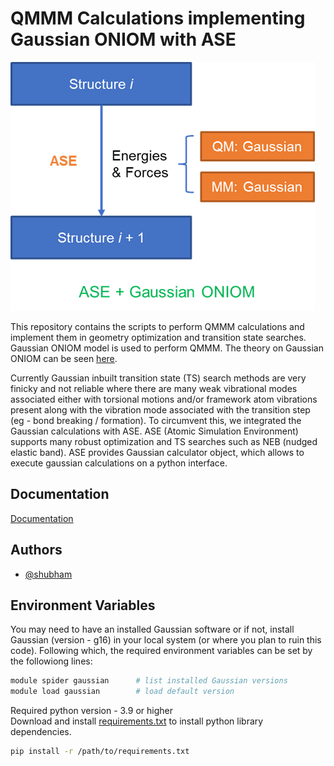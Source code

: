 # QMMM Calculations implementing Gaussian ONIOM with ASE

<p class="center-content"> 
  <img src="https://github.com/2253shubham/Gaussian_ONIOM_plus_ASE_for_QMMM/blob/main/docs/Gaussian_plus_ASE.png" alt=""/>
</p>

This repository contains the scripts to perform QMMM calculations and implement them in geometry optimization and transition state searches. Gaussian ONIOM model is used to perform QMMM. The theory on Gaussian ONIOM can be seen [here](https://gaussian.com/oniom/). 

Currently Gaussian inbuilt transition state (TS) search methods are very finicky and not reliable where there are many weak vibrational modes associated either with torsional motions and/or framework atom vibrations present along with the vibration mode associated with the transition step (eg - bond breaking / formation). To circumvent this, we integrated the Gaussian calculations with ASE. ASE (Atomic Simulation Environment) supports many robust optimization and TS searches such as NEB (nudged elastic band). ASE provides Gaussian calculator object, which allows to execute gaussian calculations on a python interface.


## Documentation

[Documentation](https://github.com/2253shubham/Gaussian_ONIOM_plus_ASE_for_QMMM/blob/main/docs/Documentation.md)



## Authors

- [@shubham](https://github.com/2253shubham)


## Environment Variables

You may need to have an installed Gaussian software or if not, install Gaussian (version - g16) in your local system (or where you plan to ruin this code). Following which, the required environment variables can be set by the followiong lines:
```bash
module spider gaussian      # list installed Gaussian versions
module load gaussian        # load default version
```

Required python version  - 3.9 or higher \
Download and install [requirements.txt](https://github.com/2253shubham/Gaussian_ONIOM_plus_ASE_for_QMMM/blob/main/requirements.txt) to install python library dependencies.
```bash
pip install -r /path/to/requirements.txt
```
